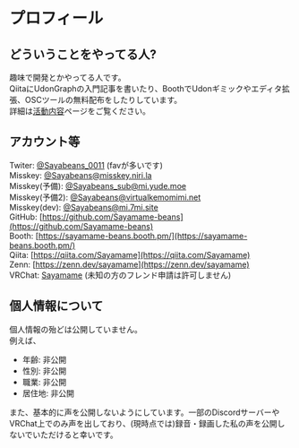 # プロフィール
## どういうことをやってる人?
趣味で開発とかやってる人です。  
QiitaにUdonGraphの入門記事を書いたり、BoothでUdonギミックやエディタ拡張、OSCツールの無料配布をしたりしています。  
詳細は[活動内容](https://sayamame-beans.github.io/activity/)ページをご覧ください。  

## アカウント等
Twiter: [@Sayabeans_0011](https://twitter.com/Sayabeans_0011) (favが多いです)  
Misskey: [@Sayabeans@misskey.niri.la](https://misskey.niri.la/@Sayabeans)  
Misskey(予備): [@Sayabeans_sub@mi.yude.moe](https://mi.yude.moe/@Sayabeans_sub)  
Misskey(予備2): [@Sayabeans@virtualkemomimi.net](https://virtualkemomimi.net/@Sayabeans)  
Misskey(dev): [@Sayabeans@mi.7mi.site](https://mi.7mi.site/@Sayabeans)  
GitHub: [https://github.com/Sayamame-beans](https://github.com/Sayamame-beans)  
Booth: [https://sayamame-beans.booth.pm/](https://sayamame-beans.booth.pm/)  
Qiita: [https://qiita.com/Sayamame](https://qiita.com/Sayamame)  
Zenn: [https://zenn.dev/sayamame](https://zenn.dev/sayamame)  
VRChat: [Sayamame](https://vrchat.com/home/user/usr_3010580f-c382-4391-b705-641c5c6c1416) (未知の方のフレンド申請は許可しません)  

## 個人情報について
個人情報の殆どは公開していません。  
例えば、
- 年齢: 非公開
- 性別: 非公開
- 職業: 非公開
- 居住地: 非公開

また、基本的に声を公開しないようにしています。一部のDiscordサーバーやVRChat上でのみ声を出しており、(現時点では)録音・録画した私の声を公開しないでいただけると幸いです。
